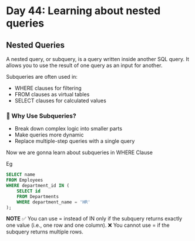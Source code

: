 # Day 44: Learning about nested queries

## Nested Queries
A nested query, or subquery, is a query written inside another SQL query. It allows you to use the result of one query as an input for another.

Subqueries are often used in:

- WHERE clauses for filtering
- FROM clauses as virtual tables
- SELECT clauses for calculated values

### 🧠 Why Use Subqueries?

- Break down complex logic into smaller parts
- Make queries more dynamic
- Replace multiple-step queries with a single query

Now we are gonna learn about subqueries in WHERE Clause

Eg

``` SQL
SELECT name
FROM Employees
WHERE department_id IN (
    SELECT id
    FROM Departments
    WHERE department_name = 'HR'
);
```

**NOTE**
✅ You can use = instead of IN only if the subquery returns exactly one value (i.e., one row and one column).
❌ You cannot use = if the subquery returns multiple rows.